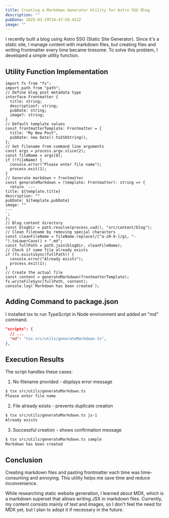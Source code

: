 ```yaml
---
title: Creating a Markdown Generator Utility for Astro SSG Blog
description: ""
pubDate: 2025-03-29T18:47:59.452Z
image: ""
---
```


I recently built a blog using Astro SSG (Static Site Generator). Since it's a static site, I manage content with markdown files, but creating files and writing frontmatter every time became tiresome. To solve this problem, I developed a simple utility function.

## Utility Function Implementation

```tsx
import fs from "fs";
import path from "path";
// Define blog post metadata type
interface Frontmatter {
  title: string;
  description?: string;
  pubDate: string;
  image?: string;
}
// Default template values
const frontmatterTemplate: Frontmatter = {
  title: "My New Post",
  pubDate: new Date().toISOString(),
};
// Get filename from command line arguments
const args = process.argv.slice(2);
const fileName = args[0];
if (!fileName) {
  console.error("Please enter file name");
  process.exit(1);
}
// Generate markdown + frontmatter
const generateMarkdown = (template: Frontmatter): string => {
  return `---
title: ${template.title}
description: ""
pubDate: ${template.pubDate}
image: ""
---
`;
};
// Blog content directory
const blogDir = path.resolve(process.cwd(), "src/content/blog");
// Clean filename by removing special characters
const cleanFileName = fileName.replace(/[^a-z0-9-]/gi, "-").toLowerCase() + ".md";
const fullPath = path.join(blogDir, cleanFileName);
// Check if same file already exists
if (fs.existsSync(fullPath)) {
  console.error("Already exists");
  process.exit(1);
}
// Create the actual file
const content = generateMarkdown(frontmatterTemplate);
fs.writeFileSync(fullPath, content);
console.log(`Markdown has been created`);
```

## Adding Command to package.json

I installed tsx to run TypeScript in Node environment and added an "md" command.

```json
"scripts": {
  // ...
  "md": "tsx src/utils/generateMarkdown.ts",
},
```

## Execution Results

The script handles these cases:
1. No filename provided - displays error message
```bash
$ tsx src/utils/generateMarkdown.ts
Please enter file name
```

2. File already exists - prevents duplicate creation
```bash
$ tsx src/utils/generateMarkdown.ts js-1
Already exists
```

3. Successful creation - shows confirmation message
```bash
$ tsx src/utils/generateMarkdown.ts sample
Markdown has been created
```

## Conclusion

Creating markdown files and pasting frontmatter each time was time-consuming and annoying. This utility helps me save time and reduce inconvenience.

While researching static website generation, I learned about MDX, which is a markdown superset that allows writing JSX in markdown files. Currently, my content consists mainly of text and images, so I don't feel the need for MDX yet, but I plan to adopt it if necessary in the future.